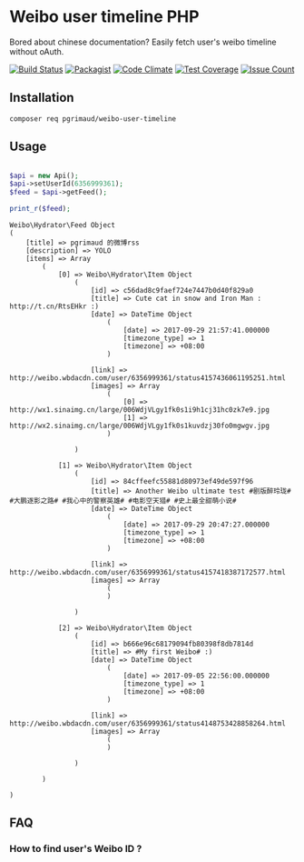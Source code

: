 # Weibo user timeline PHP

Bored about chinese documentation? Easily fetch user's weibo timeline without oAuth.

[![Build Status](https://travis-ci.org/pgrimaud/weibo-user-timeline.svg?branch=master)](https://travis-ci.org/pgrimaud/weibo-user-timeline)
[![Packagist](https://img.shields.io/badge/packagist-install-brightgreen.svg)](https://packagist.org/packages/pgrimaud/weibo-user-timeline)
[![Code Climate](https://codeclimate.com/github/pgrimaud/weibo-user-timeline/badges/gpa.svg)](https://codeclimate.com/github/pgrimaud/weibo-user-timeline)
[![Test Coverage](https://codeclimate.com/github/pgrimaud/weibo-user-timeline/badges/coverage.svg)](https://codeclimate.com/github/pgrimaud/weibo-user-timeline/coverage)
[![Issue Count](https://codeclimate.com/github/pgrimaud/weibo-user-timeline/badges/issue_count.svg)](https://codeclimate.com/github/pgrimaud/weibo-user-timeline)

## Installation

```
composer req pgrimaud/weibo-user-timeline
```

## Usage

```php

$api = new Api();
$api->setUserId(6356999361);
$feed = $api->getFeed();

print_r($feed);

```

```
Weibo\Hydrator\Feed Object
(
    [title] => pgrimaud 的微博rss
    [description] => YOLO
    [items] => Array
        (
            [0] => Weibo\Hydrator\Item Object
                (
                    [id] => c56dad8c9faef724e7447b0d40f829a0
                    [title] => Cute cat in snow and Iron Man : http://t.cn/RtsEHkr :) ​
                    [date] => DateTime Object
                        (
                            [date] => 2017-09-29 21:57:41.000000
                            [timezone_type] => 1
                            [timezone] => +08:00
                        )

                    [link] => http://weibo.wbdacdn.com/user/6356999361/status4157436061195251.html
                    [images] => Array
                        (
                            [0] => http://wx1.sinaimg.cn/large/006WdjVLgy1fk0s1i9h1cj31hc0zk7e9.jpg
                            [1] => http://wx2.sinaimg.cn/large/006WdjVLgy1fk0s1kuvdzj30fo0mgwgv.jpg
                        )

                )

            [1] => Weibo\Hydrator\Item Object
                (
                    [id] => 84cffeefc55881d80973ef49de597f96
                    [title] => Another Weibo ultimate test #剧版醉玲珑# #大鹏逐影之路# #我心中的警察英雄# #电影空天猎# #史上最全甜萌小说# ​
                    [date] => DateTime Object
                        (
                            [date] => 2017-09-29 20:47:27.000000
                            [timezone_type] => 1
                            [timezone] => +08:00
                        )

                    [link] => http://weibo.wbdacdn.com/user/6356999361/status4157418387172577.html
                    [images] => Array
                        (
                        )

                )

            [2] => Weibo\Hydrator\Item Object
                (
                    [id] => b666e96c68179094fb80398f8db7814d
                    [title] => #My first Weibo# :) ​
                    [date] => DateTime Object
                        (
                            [date] => 2017-09-05 22:56:00.000000
                            [timezone_type] => 1
                            [timezone] => +08:00
                        )

                    [link] => http://weibo.wbdacdn.com/user/6356999361/status4148753428858264.html
                    [images] => Array
                        (
                        )

                )

        )

)
```

## FAQ

### How to find user's Weibo ID ?

